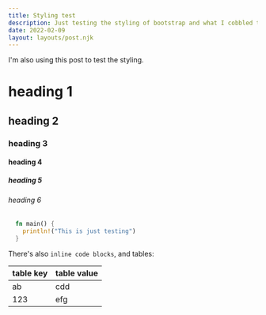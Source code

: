 ```yaml
---
title: Styling test
description: Just testing the styling of bootstrap and what I cobbled together.
date: 2022-02-09
layout: layouts/post.njk
---
```


I'm also using this post to test the styling.

# heading 1

## heading 2

### heading 3

#### heading 4

##### heading 5

###### heading 6

```rust
  fn main() {
    println!("This is just testing")
  }
```

There's also `inline code blocks`, and tables:

|table key|table value|
|---------|-----------|
|ab|cdd|
|123|efg|
